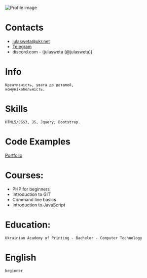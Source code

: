 ![Profile image](https://encrypted-tbn0.gstatic.com/images?q=tbn:ANd9GcTOLS7QBest2yCJWaa8ZFcKiB9rHWcCKOnEng&usqp=CAU)

# Contacts

   - julasweta@ukr.net
   - [Telegram](https://t.me/julasweta)
   - discord.com - (julasweta (@julasweta))

# Info

    Креативність, увага до деталей,
    комунікабельність.

# Skills
    HTML5/CSS3, JS, Jquery, Bootstrap.

# Сode Examples
  [Portfolio](https://julasweta.github.io/frontendhtml/)

# Courses:
  * PHP for beginners
  * Introduction to GIT
  * Command line basics
  * Introduction to JavaScript

# Education:

    Ukrainian Academy of Printing - Bachelor - Computer Technology

# English

    beginner
